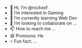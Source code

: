- 👋 Hi, I’m @rockxof
- 👀 I’m interested in Gaming
- 🌱 I’m currently learning Web Dev
- 💞️ I’m looking to collaborate on ...
- 📫 How to reach me ...
- 😄 Pronouns: He
- ⚡ Fun fact: ...

<!---
rockxof/rockxof is a ✨ special ✨ repository because its `README.md` (this file) appears on your GitHub profile.
You can click the Preview link to take a look at your changes.
--->
